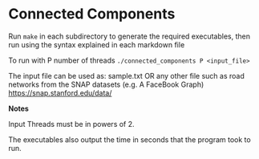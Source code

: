Connected Components
=======================

Run ```make``` in each subdirectory to generate the required executables, then run using the syntax explained in each markdown file

To run with P number of threads
   ```./connected_components P <input_file>```

  The input file can be used as:
  sample.txt
  OR any other file such as road networks from the SNAP datasets (e.g. A FaceBook Graph)  https://snap.stanford.edu/data/

**Notes**

Input Threads must be in powers of 2.

The executables also output the time in seconds that the program took to run.
